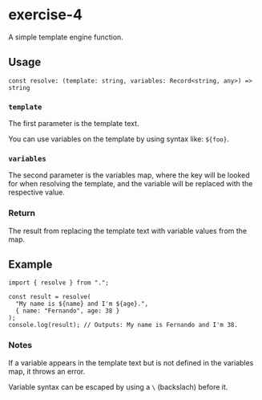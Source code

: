 # exercise-4
A simple template engine function.

## Usage
```
const resolve: (template: string, variables: Record<string, any>) => string
```

### `template`
The first parameter is the template text.

You can use variables on the template by using syntax like: `${foo}`.

### `variables`
The second parameter is the variables map, where the key will be looked for when resolving the template, and the variable will be replaced with the respective value.

### Return
The result from replacing the template text with variable values from the map.

## Example
```
import { resolve } from ".";

const result = resolve(
  "My name is ${name} and I'm ${age}.",
  { name: "Fernando", age: 38 }
);
console.log(result); // Outputs: My name is Fernando and I'm 38.

```

### Notes
If a variable appears in the template text but is not defined in the variables map, it throws an error.

Variable syntax can be escaped by using a `\` (backslach) before it.